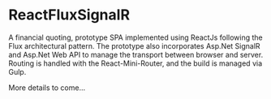 # ReactFluxSignalR
A financial quoting, prototype SPA implemented using ReactJs following the Flux architectural pattern. The prototype also incorporates Asp.Net SignalR and Asp.Net Web API to manage the transport between browser and server. Routing is handled with the React-Mini-Router, and the build is managed via Gulp. 

More details to come...
